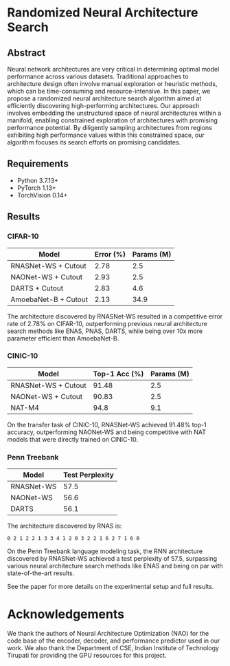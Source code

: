 # Randomized Neural Architecture Search

## Abstract 
Neural network architectures are very critical in determining optimal model performance across various datasets. Traditional approaches to architecture design often involve manual exploration or heuristic methods, which can be time-consuming and resource-intensive. In this paper, we propose a randomized neural architecture search algorithm aimed at efficiently discovering high-performing architectures. Our approach involves embedding the unstructured space of neural architectures within a manifold, enabling constrained exploration of architectures with promising performance potential. By diligently sampling architectures from regions exhibiting high performance values within this constrained space, our algorithm focuses its search efforts on promising candidates.

## Requirements
* Python 3.7.13+
* PyTorch 1.13+
* TorchVision 0.14+

## Results
### CIFAR-10

| Model | Error (%) | Params (M) |
|-------|-----------|------------|
| RNASNet-WS + Cutout | 2.78 | 2.5 |  
| NAONet-WS + Cutout | 2.93 | 2.5 |
| DARTS + Cutout | 2.83 | 4.6 |
| AmoebaNet-B + Cutout | 2.13 | 34.9 |

The architecture discovered by RNASNet-WS resulted in a competitive error rate of 2.78% on CIFAR-10, outperforming previous neural architecture search methods like ENAS, PNAS, DARTS, while being over 10x more parameter efficient than AmoebaNet-B.

### CINIC-10 

| Model | Top-1 Acc (%) | Params (M) |
|-------|----------------|------------|
| RNASNet-WS + Cutout  | 91.48 | 2.5 |
| NAONet-WS + Cutout | 90.83 | 2.5 |  
| NAT-M4 | 94.8 | 9.1 |

On the transfer task of CINIC-10, RNASNet-WS achieved 91.48% top-1 accuracy, outperforming NAONet-WS and being competitive with NAT models that were directly trained on CINIC-10.

### Penn Treebank

| Model | Test Perplexity | 
|-------|-----------------|
| RNASNet-WS | 57.5 |
| NAONet-WS | 56.6 |
| DARTS | 56.1 |

The architecture discovered by RNAS is: 
```
0 2 1 2 2 1 3 3 4 1 2 0 3 2 2 1 6 2 7 1 6 0
```

On the Penn Treebank language modeling task, the RNN architecture discovered by RNASNet-WS achieved a test perplexity of 57.5, surpassing various neural architecture search methods like ENAS and being on par with state-of-the-art results.

See the paper for more details on the experimental setup and full results.


# Acknowledgements #
We thank the authors of Neural Architecture Optimization (NAO) for the code base of the encoder, decoder, and performance predictor used in our work.
We also thank the Department of CSE, Indian Institute of Technology Tirupati for providing the GPU resources for this project.
